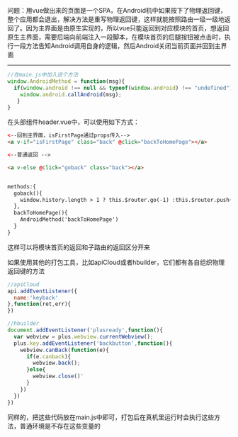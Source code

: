 问题：用vue做出来的页面是一个SPA，在Android机中如果按下了物理返回键，整个应用都会退出，解决方法是重写物理返回键，这样就能按照路由一级一级地返回了。因为主界面是由原生实现的，所以vue只能返回到对应模块的首页，想返回原生主界面，需要后端向前端注入一段脚本，在模块首页的后腿按钮被点击时，执行一段方法告知Android调用自身的逻辑，然后Android关闭当前页面并回到主界面

---
```javascript
//在main.js中加入这个方法
window.AndroidMethod = function(msg){
  if(window.android !== null && typeof(window.android) !== "undefined"){
    window.android.callAndroid(msg);
   }
}
```

在头部组件header.vue中，可以使用如下方式：

```html
<--回到主界面，isFirstPage通过props传入-->
<a v-if="isFirstPage" class="back" @click="backToHomePage"></a>

<--普通返回 -->

<a v-else @click="goback" class="back"></a>


methods:{
  goback(){
    window.history.length > 1 ? this.$router.go(-1) :this.$router.push('/')
  },
  backToHomePage(){
    AndroidMethod('backToHomePage')
  }
}
```

这样可以将模块首页的返回和子路由的返回区分开来

如果使用其他的打包工具，比如apiCloud或者hbuilder，它们都有各自组织物理返回键的方法
```javascript
//apiCloud
api.addEventListener({
  name:'keyback'
},function(ret,err){
})

//hbuilder
document.addEventListener('plusready',function(){
  var webview = plus.webview.currentWebview();
  plus.key.addEventListener('backbutton',function(){
    webview.canBack(function(e){
      if(e.canback){
        webview.back();
      }else{
        webview.close()'
      }
    })
  })
})

```

同样的，把这些代码放在main.js中即可，打包后在真机里运行时会执行这些方法，普通环境是不存在这些变量的
